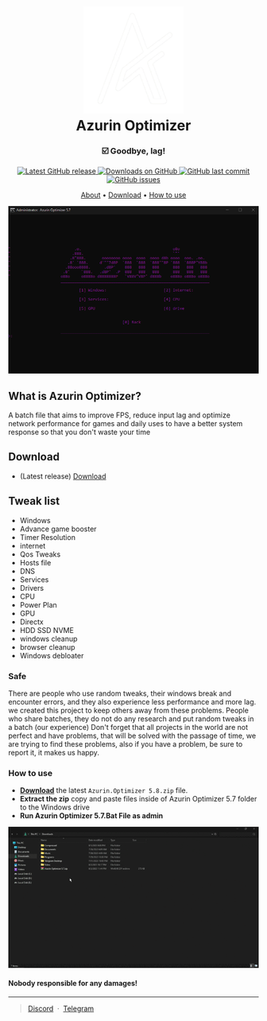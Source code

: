 <h1 align="center">
  <br>
  <img src="https://github.com/MissAvria107/Azurin.Optimizer/blob/main/Logo.png" alt="Azurin" width="200"></a>
  <br>
  Azurin Optimizer
  <br>
</h1>

<h3 align="center">☑️ Goodbye, lag!</h3>

<p align="center">
<a href="https://github.com/MissAvria107/Azurin.Optimizer/releases/latest" target="_blank">
<img alt="Latest GitHub release" src="https://img.shields.io/github/release/MissAvria107/Azurin.Optimizer.svg?style=flat-square" />
</a>
	
<a href="https://github.com/MissAvria107/Azurin.Optimizer/releases" target="_blank">
<img alt="Downloads on GitHub" src="https://img.shields.io/github/downloads/MissAvria107/Azurin.Optimizer/total.svg?style=flat-square" />
</a>

<a href="https://github.com/MissAvria107/Azurin.Optimizer/commits/master">
<img src="https://img.shields.io/github/last-commit/MissAvria107/Azurin.Optimizer.svg?style=flat-square&logo=github&logoColor=white"
alt="GitHub last commit">
<a href="https://github.com/MissAvria107/Azurin.Optimizer/issues">
<img src="https://img.shields.io/github/issues-raw/MissAvria107/Azurin.Optimizer.svg?style=flat-square&logo=github&logoColor=white"
alt="GitHub issues">   
  
</p>

<p align="center">
  <a href="#about">About</a> •
  <a href="#download">Download</a> •
  <a href="#how-to-use">How to use</a>
</p>

<p align="center">
  <img src="https://github.com/MissAvria107/Azurin.Optimizer/blob/main/Azurin%20Optimizer.png" />
</p>

## What is Azurin Optimizer?

A batch file that aims to improve FPS, reduce input lag and optimize network performance for games and daily uses to have a better 
system response so that you don't waste your time

## Download

- (Latest release) [Download](https://github.com/MissAvria107/Azurin.Optimizer/releases)

## Tweak list

- Windows
- Advance game booster
- Timer Resolution
- internet
- Qos Tweaks
- Hosts file
- DNS
- Services
- Drivers
- CPU
- Power Plan
- GPU
- Directx
- HDD SSD NVME
- windows cleanup
- browser cleanup
- Windows debloater
			  
### Safe

There are people who use random tweaks, their windows break and encounter errors, and they also experience less performance and more lag. we created this project to keep others away from these problems.
People who share batches, they do not do any research and put random tweaks in a batch (our experience)
Don't forget that all projects in the world are not perfect and have problems, that will be solved with the passage of time, we are trying to find these problems, also if you have a problem, be sure to report it, it makes us happy.

### How to use
* **[Download](https://github.com/MissAvria107/Azurin.Optimizer/releases)** the latest `Azurin.Optimizer 5.8.zip` file.
* **Extract the zip** copy and paste files inside of Azurin Optimizer 5.7 folder to the Windows drive
* **Run Azurin Optimizer 5.7.Bat File as admin**

![How-to-use](https://github.com/MissAvria107/Azurin.Optimizer/blob/main/How%20to%20use%20Azurin%20Optimizer.gif)

#### Nobody responsible for any damages!

---

> [Discord](https://discord-avatar.com/en/user/874867657323712534) &nbsp;&middot;&nbsp;
> [Telegram](https://t.me/miss_avria107)

